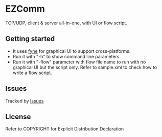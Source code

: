 # EZComm

TCP/UDP, client & server all-in-one, with UI or flow script.

## Getting started

 - It uses [fyne](https://fyne.io/) for graphical UI to support cross-platforms.
 - Run it with "-h" to show command line parameters.
 - Run it with "-flow" parameter with flow file name to run with no graphical UI but the script only. Refer to sample.xml to check how to write a flow script.

## Issues
Tracked by [Issues](https://gitlab.com/bon-ami/ezcomm/-/issues)

## License
Refer to COPYRIGHT for Explicit Distribution Declaration
